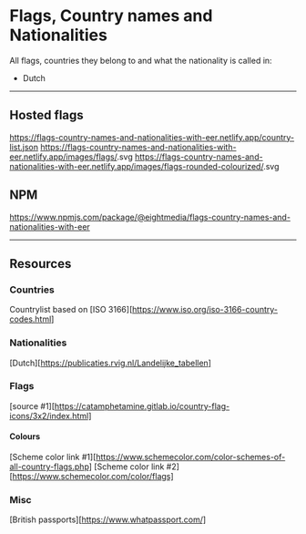 # Flags, Country names and Nationalities
All flags, countries they belong to and what the nationality is called in:
- Dutch


---

## Hosted flags
https://flags-country-names-and-nationalities-with-eer.netlify.app/country-list.json
https://flags-country-names-and-nationalities-with-eer.netlify.app/images/flags/<countrycode>.svg
https://flags-country-names-and-nationalities-with-eer.netlify.app/images/flags-rounded-colourized/<countrycode>.svg

## NPM
https://www.npmjs.com/package/@eightmedia/flags-country-names-and-nationalities-with-eer

---

## Resources
### Countries
Countrylist based on [ISO 3166][https://www.iso.org/iso-3166-country-codes.html]

### Nationalities
[Dutch][https://publicaties.rvig.nl/Landelijke_tabellen]

### Flags
[source #1][https://catamphetamine.gitlab.io/country-flag-icons/3x2/index.html]

#### Colours
[Scheme color link #1][https://www.schemecolor.com/color-schemes-of-all-country-flags.php]
[Scheme color link #2][https://www.schemecolor.com/color/flags]

### Misc
[British passports][https://www.whatpassport.com/]

